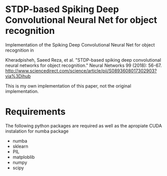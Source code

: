 # STDP-based Spiking Deep Convolutional Neural Net for object recognition
Implementation of the Spiking Deep Convolutional Neural Net for object recognition in

Kheradpisheh, Saeed Reza, et al. "STDP-based spiking deep convolutional neural networks for object recognition." Neural Networks 99 (2018): 56-67.
http://www.sciencedirect.com/science/article/pii/S0893608017302903?via%3Dihub


This is my own implementation of this paper, not the original implementation.


# Requirements

The following python packages are required as well as the apropiate CUDA instalation for numba package

- numba
- sklearn
- PIL
- matploblib
- numpy
- scipy

